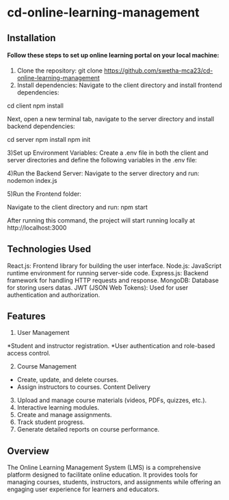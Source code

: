 # cd-online-learning-management

<h2> Installation</h2>
<h4>Follow these steps to set up online learning portal  on your local machine:</h4>

1) Clone the repository: 
git clone https://github.com/swetha-mca23/cd-online-learning-management
2) Install dependencies: 
Navigate to the client directory and install frontend dependencies:
<div>
cd client
npm install
</div>

Next, open a new terminal tab, navigate to the server directory and install backend dependencies:
<div>
cd server
npm install
npm init
</div>

3)Set up Environment Variables:
Create a .env file in both the client and server directories and define the following variables in the .env file:

4)Run the Backend Server:
Navigate to the server directory and run:
nodemon index.js

5)Run the Frontend folder:

Navigate to the client directory and run:
npm start

After running this command, the project will start running locally at http://localhost:3000

<h2>Technologies Used</h2>

React.js: Frontend library for building the user interface.
Node.js: JavaScript runtime environment for running server-side code.
Express.js: Backend framework for handling HTTP requests and response.
MongoDB: Database for storing users datas.
JWT (JSON Web Tokens): Used for user authentication and authorization.

<h2>Features</h2>

1) User Management

*Student and instructor registration.
*User authentication and role-based access control.

2) Course Management

* Create, update, and delete courses.
* Assign instructors to courses.
  Content Delivery

3) Upload and manage course materials (videos, PDFs, quizzes, etc.).
4) Interactive learning modules.
5) Create and manage  assignments.
6) Track student progress.
7) Generate detailed reports on course performance.


<h2>Overview</h2>

The Online Learning Management System (LMS) is a comprehensive platform designed to facilitate online education. 
It provides tools for managing courses, students, instructors, and assignments while offering an engaging user experience for learners and educators.



